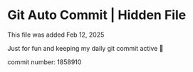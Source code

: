 # Git Auto Commit | Hidden File

This file was added Feb 12, 2025

Just for fun and keeping my daily git commit active 🤪

commit number: 1858910

